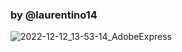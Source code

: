 ### by @laurentino14


![2022-12-12_13-53-14_AdobeExpress](https://user-images.githubusercontent.com/83848032/207106583-15429fb1-3a47-44fc-b134-3a9c1f479a80.gif)



